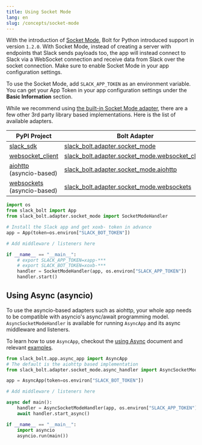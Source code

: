 ```yaml
---
title: Using Socket Mode
lang: en
slug: /concepts/socket-mode
---
```


With the introduction of [Socket Mode](https://api.slack.com/apis/connections/socket), Bolt for Python introduced support in version `1.2.0`. With Socket Mode, instead of creating a server with endpoints that Slack sends payloads too, the app will instead connect to Slack via a WebSocket connection and receive data from Slack over the socket connection. Make sure to enable Socket Mode in your app configuration settings. 

To use the Socket Mode, add `SLACK_APP_TOKEN` as an environment variable. You can get your App Token in your app configuration settings under the **Basic Information** section. 

While we recommend using [the built-in Socket Mode adapter](https://github.com/slackapi/bolt-python/tree/main/slack_bolt/adapter/socket_mode/builtin), there are a few other 3rd party library based implementations. Here is the list of available adapters.

|PyPI Project|Bolt Adapter|
|-|-|
|[slack_sdk](https://pypi.org/project/slack-sdk/)|[slack_bolt.adapter.socket_mode](https://github.com/slackapi/bolt-python/tree/main/slack_bolt/adapter/socket_mode/builtin)|
|[websocket_client](https://pypi.org/project/websocket_client/)|[slack_bolt.adapter.socket_mode.websocket_client](https://github.com/slackapi/bolt-python/tree/main/slack_bolt/adapter/socket_mode/websocket_client)|
|[aiohttp](https://pypi.org/project/aiohttp/) (asyncio-based)|[slack_bolt.adapter.socket_mode.aiohttp](https://github.com/slackapi/bolt-python/tree/main/slack_bolt/adapter/socket_mode/aiohttp)|
|[websockets](https://pypi.org/project/websockets/) (asyncio-based)|[slack_bolt.adapter.socket_mode.websockets](https://github.com/slackapi/bolt-python/tree/main/slack_bolt/adapter/socket_mode/websockets)|

```python
import os
from slack_bolt import App
from slack_bolt.adapter.socket_mode import SocketModeHandler

# Install the Slack app and get xoxb- token in advance
app = App(token=os.environ["SLACK_BOT_TOKEN"])

# Add middleware / listeners here

if __name__ == "__main__":
    # export SLACK_APP_TOKEN=xapp-***
    # export SLACK_BOT_TOKEN=xoxb-***
    handler = SocketModeHandler(app, os.environ["SLACK_APP_TOKEN"])
    handler.start()
```

## Using Async (asyncio)

To use the asyncio-based adapters such as aiohttp, your whole app needs to be compatible with asyncio's async/await programming model. `AsyncSocketModeHandler` is available for running `AsyncApp` and its async middleware and listeners. 

To learn how to use `AsyncApp`, checkout the [using Async](/concepts/async) document and relevant [examples](https://github.com/slackapi/bolt-python/tree/main/examples).

```python
from slack_bolt.app.async_app import AsyncApp
# The default is the aiohttp based implementation
from slack_bolt.adapter.socket_mode.async_handler import AsyncSocketModeHandler

app = AsyncApp(token=os.environ["SLACK_BOT_TOKEN"])

# Add middleware / listeners here

async def main():
    handler = AsyncSocketModeHandler(app, os.environ["SLACK_APP_TOKEN"])
    await handler.start_async()

if __name__ == "__main__":
    import asyncio
    asyncio.run(main())
```